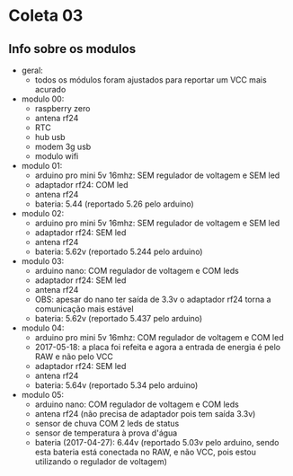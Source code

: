 # Coleta 03

## Info sobre os modulos
- geral:
  + todos os módulos foram ajustados para reportar um VCC mais acurado
- modulo 00:
  + raspberry zero
  + antena rf24
  + RTC
  + hub usb
  + modem 3g usb
  + modulo wifi
- modulo 01:
  + arduino pro mini 5v 16mhz: SEM regulador de voltagem e SEM led
  + adaptador rf24: COM led
  + antena rf24
  + bateria: 5.44 (reportado 5.26 pelo arduino)
- modulo 02:
  + arduino pro mini 5v 16mhz: SEM regulador de voltagem e SEM led
  + adaptador rf24: SEM led
  + antena rf24
  + bateria: 5.62v (reportado 5.244 pelo arduino)
- modulo 03:
  + arduino nano: COM regulador de voltagem e COM leds
  + adaptador rf24: SEM led
  + antena rf24
  + OBS: apesar do nano ter saída de 3.3v o adaptador rf24 torna a comunicação mais estável
  + bateria: 5.62v (reportado 5.437 pelo arduino)
- modulo 04:
  + arduino pro mini 5v 16mhz: COM regulador de voltagem e COM led
  + 2017-05-18: a placa foi refeita e agora a entrada de energia é pelo RAW e não pelo VCC
  + adaptador rf24: SEM led
  + antena rf24
  + bateria: 5.64v (reportado 5.34 pelo arduino)
- modulo 05:
  + arduino nano: COM regulador de voltagem e COM leds
  + antena rf24 (não precisa de adaptador pois tem saída 3.3v)
  + sensor de chuva COM 2 leds de status 
  + sensor de temperatura à prova d'água
  + bateria (2017-04-27): 6.44v (reportado 5.03v pelo arduino, sendo esta bateria está conectada no RAW, e não VCC, pois estou utilizando o regulador de voltagem)